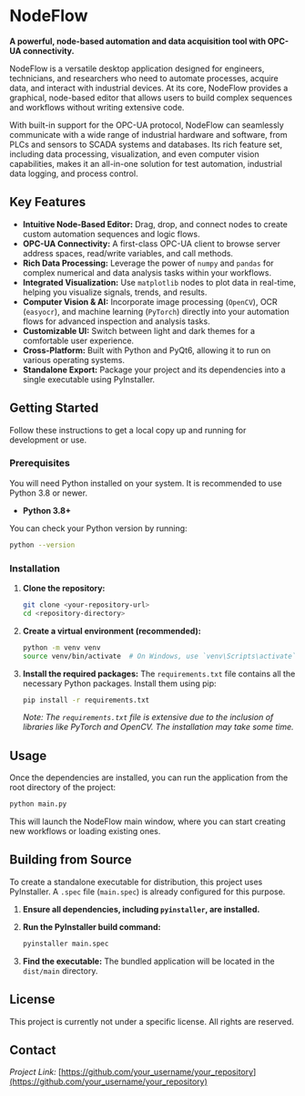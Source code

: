# NodeFlow

**A powerful, node-based automation and data acquisition tool with OPC-UA connectivity.**

NodeFlow is a versatile desktop application designed for engineers, technicians, and researchers who need to automate processes, acquire data, and interact with industrial devices. At its core, NodeFlow provides a graphical, node-based editor that allows users to build complex sequences and workflows without writing extensive code.

With built-in support for the OPC-UA protocol, NodeFlow can seamlessly communicate with a wide range of industrial hardware and software, from PLCs and sensors to SCADA systems and databases. Its rich feature set, including data processing, visualization, and even computer vision capabilities, makes it an all-in-one solution for test automation, industrial data logging, and process control.

## Key Features

*   **Intuitive Node-Based Editor:** Drag, drop, and connect nodes to create custom automation sequences and logic flows.
*   **OPC-UA Connectivity:** A first-class OPC-UA client to browse server address spaces, read/write variables, and call methods.
*   **Rich Data Processing:** Leverage the power of `numpy` and `pandas` for complex numerical and data analysis tasks within your workflows.
*   **Integrated Visualization:** Use `matplotlib` nodes to plot data in real-time, helping you visualize signals, trends, and results.
*   **Computer Vision & AI:** Incorporate image processing (`OpenCV`), OCR (`easyocr`), and machine learning (`PyTorch`) directly into your automation flows for advanced inspection and analysis tasks.
*   **Customizable UI:** Switch between light and dark themes for a comfortable user experience.
*   **Cross-Platform:** Built with Python and PyQt6, allowing it to run on various operating systems.
*   **Standalone Export:** Package your project and its dependencies into a single executable using PyInstaller.

## Getting Started

Follow these instructions to get a local copy up and running for development or use.

### Prerequisites

You will need Python installed on your system. It is recommended to use Python 3.8 or newer.

*   **Python 3.8+**

You can check your Python version by running:
```bash
python --version
```

### Installation

1.  **Clone the repository:**
    ```bash
    git clone <your-repository-url>
    cd <repository-directory>
    ```

2.  **Create a virtual environment (recommended):**
    ```bash
    python -m venv venv
    source venv/bin/activate  # On Windows, use `venv\Scripts\activate`
    ```

3.  **Install the required packages:**
    The `requirements.txt` file contains all the necessary Python packages. Install them using pip:
    ```bash
    pip install -r requirements.txt
    ```
    *Note: The `requirements.txt` file is extensive due to the inclusion of libraries like PyTorch and OpenCV. The installation may take some time.*

## Usage

Once the dependencies are installed, you can run the application from the root directory of the project:

```bash
python main.py
```

This will launch the NodeFlow main window, where you can start creating new workflows or loading existing ones.

## Building from Source

To create a standalone executable for distribution, this project uses PyInstaller. A `.spec` file (`main.spec`) is already configured for this purpose.

1.  **Ensure all dependencies, including `pyinstaller`, are installed.**

2.  **Run the PyInstaller build command:**
    ```bash
    pyinstaller main.spec
    ```

3.  **Find the executable:**
    The bundled application will be located in the `dist/main` directory.

## License

This project is currently not under a specific license. All rights are reserved.

## Contact

*Project Link:* [https://github.com/your_username/your_repository](https://github.com/your_username/your_repository)
